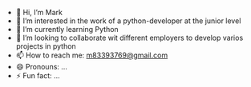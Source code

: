 - 👋 Hi, I’m Mark 
- 👀 I’m interested in the work of a python-developer at the junior level
- 🌱 I’m currently learning Python
- 💞️ I’m looking to collaborate wit different employers to develop varios projects in python
- 📫 How to reach me: m83393769@gmail.com
- 😄 Pronouns: ...
- ⚡ Fun fact: ...

<!---
Mark27496415/Mark27496415 is a ✨ special ✨ repository because its `README.md` (this file) appears on your GitHub profile.
You can click the Preview link to take a look at your changes.
--->
